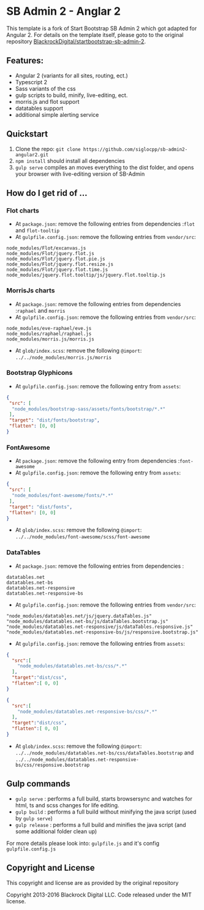 # SB Admin 2 - Anglar 2

This template is a fork of Start Bootstrap SB Admin 2 which got adapted for Angular 2. For details on the template itself, 
please goto to the original repository [BlackrockDigital/startbootstrap-sb-admin-2](https://github.com/BlackrockDigital/startbootstrap-sb-admin-2).

## Features:

  * Angular 2 (variants for all sites, routing, ect.)
  * Typescript 2
  * Sass variants of the css
  * gulp scripts to build, minify, live-editing, ect.
  * morris.js and flot support
  * datatables support
  * additional simple alerting service


## Quickstart

 1. Clone the repo: `git clone https://github.com/siglocpp/sb-admin2-angular2.git`
 2. `npm install` should install all dependencies
 3. `gulp serve` compiles an moves everything to the dist folder, and opens your browser with live-editing version of SB-Admin
 

## How do I get rid of ...
### Flot charts
- At `package.json`: remove the following entries from dependencies :`flot` and `flot-tooltip`
- At `gulpfile.config.json`: remove the following entries from `vendor/src`: 
```
node_modules/Flot/excanvas.js
node_modules/Flot/jquery.flot.js
node_modules/Flot/jquery.flot.pie.js
node_modules/Flot/jquery.flot.resize.js
node_modules/Flot/jquery.flot.time.js
node_modules/jquery.flot.tooltip/js/jquery.flot.tooltip.js
```

### MorrisJs charts
- At `package.json`: remove the following entries from dependencies :`raphael` and `morris`
- At `gulpfile.config.json`: remove the following entries from `vendor/src`: 
```
node_modules/eve-raphael/eve.js
node_modules/raphael/raphael.js
node_modules/morris.js/morris.js
```
- At `glob/index.scss`: remove the following `@import`: `../../node_modules/morris.js/morris`

### Bootstrap Glyphicons
- At `gulpfile.config.json`: remove the following entry from `assets`: 
```JSON
{
 "src": [
  "node_modules/bootstrap-sass/assets/fonts/bootstrap/*.*"
 ],
 "target": "dist/fonts/bootstrap",
 "flatten": [0, 0]
}
```
    
### FontAwesome
- At `package.json`: remove the following entry from dependencies :`font-awesome`
- At `gulpfile.config.json`: remove the following entry from `assets`: 
```JSON
{
 "src": [
  "node_modules/font-awesome/fonts/*.*"
 ],
 "target": "dist/fonts",
 "flatten": [0, 0]
}
```
- At `glob/index.scss`: remove the following `@import`: `../../node_modules/font-awesome/scss/font-awesome`

### DataTables
- At `package.json`: remove the following entries from dependencies :
```
datatables.net
datatables.net-bs
datatables.net-responsive
datatables.net-responsive-bs
```
- At `gulpfile.config.json`: remove the following entries from `vendor/src`: 
```
"node_modules/datatables.net/js/jquery.dataTables.js"
"node_modules/datatables.net-bs/js/dataTables.bootstrap.js"
"node_modules/datatables.net-responsive/js/dataTables.responsive.js"
"node_modules/datatables.net-responsive-bs/js/responsive.bootstrap.js"
```
- At `gulpfile.config.json`: remove the following entries from `assets`: 
```JSON
{  
  "src":[  
    "node_modules/datatables.net-bs/css/*.*"
  ],
  "target":"dist/css",
  "flatten":[ 0, 0]
}
```
```JSON
{  
  "src":[  
    "node_modules/datatables.net-responsive-bs/css/*.*"
  ],
  "target":"dist/css",
  "flatten":[ 0, 0]
}
```
- At `glob/index.scss`: remove the following `@import`: 
`../../node_modules/datatables.net-bs/css/dataTables.bootstrap` and 
`../../node_modules/datatables.net-responsive-bs/css/responsive.bootstrap` 

## Gulp commands

- `gulp serve` : performs a full build, starts browsersync and watches for html, ts and scss changes for life editing.
- `gulp build` : performs a full build without minifying the java script (used by `gulp serve`)
- `gulp release` : performs a full build and minifies the java script (and some additional folder clean up)

For more details please look into: `gulpfile.js` and it's config `gulpfile.config.js` 


## Copyright and License
 
This copyright and license are as provided by the original repository
 
Copyright 2013-2016 Blackrock Digital LLC. Code released under the MIT license.
